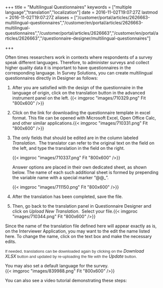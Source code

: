 ﻿+++
title = "Multilingual Questionnaires"
keywords = ["multiple language","translation","localization"]
date = 2016-11-02T19:07:27Z
lastmod = 2016-11-02T19:07:27Z
aliases = ["/customer/portal/articles/2626663-multilingual-questionnaires","/customer/en/portal/articles/2626663-multilingual-questionnaires","/customer/portal/articles/2626663","/customer/en/portal/articles/2626663","/questionnaire-designer/multilingual-questionnaires"]

+++

Often times researchers work in contexts where respondents of a survey
speak different languages. Therefore, to administer surveys and collect
higher quality data it is important to have questionnaires in the
corresponding language. In Survey Solutions, you can create multilingual
questionnaires directly in Designer as follows:

1.  After you are satisfied with the design of the questionnaire in the
    language of origin, click on the translation button in the advanced
    instrument panel on the left. {{< imgproc "images/710329.png" Fit "800x600" />}}
2.  Click on the link for downloading the questionnaire template in
    excel format. This file can be opened with Microsoft Excel, Open
    Office Calc, and other similar applications.{{< imgproc "images/710331.png" Fit "800x600" />}}
3.  The only fields that should be edited are in the column labeled
    *Translation*.  The translator can refer to the original text on the
    field on the left, and type the translation in the field on the
    right.  
      
    {{< imgproc "images/710337.png" Fit "800x600" />}}  
      
    Answer options are placed in their own dedicated sheet, as shown
    below. The name of each such additional sheet is formed by
    prepending the variable name with a special marker “@@\_”.  
      
    {{< imgproc "images/711150.png" Fit "800x600" />}}
4.  After the translation has been completed, save the file.
5.  Then, go back to the translation panel in Questionnaire Designer and
    click on *Upload New Translation*.  Select your
    file.{{< imgproc "images/710344.png" Fit "800x600" />}}

Since the name of the translation file defined here will appear exactly
as is, on the Interviewer Application, you may want to the edit the name
listed here. To change the name, click on the text box and make the
necessary edits.   
  
<span
style="color: rgb(51, 51, 51); font-family: sans-serif, Arial, Verdana, &quot;Trebuchet MS&quot;; font-size: 13px; background-color: rgb(255, 255, 255);">If
needed, translations can be downloaded again by clicking on
the </span>*Download XLSX*<span
style="color: rgb(51, 51, 51); font-family: sans-serif, Arial, Verdana, &quot;Trebuchet MS&quot;; font-size: 13px; background-color: rgb(255, 255, 255);"> button
and updated by re-uploading the file with the </span>*Update*<span
style="color: rgb(51, 51, 51); font-family: sans-serif, Arial, Verdana, &quot;Trebuchet MS&quot;; font-size: 13px; background-color: rgb(255, 255, 255);"> button.</span>  
  
You may also set a default language for the survey.   
{{< imgproc "images/839988.png" Fit "800x600" />}}  
  
  
You can also see a video tutorial demonstrating these steps:
